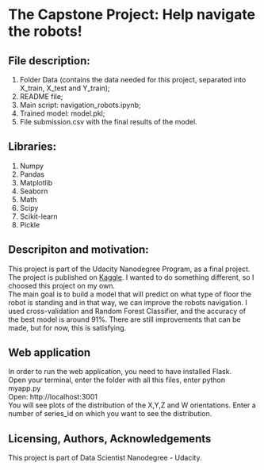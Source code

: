 # The Capstone Project: Help navigate the robots!

## File description:<br />
1. Folder Data (contains the data needed for this project, separated into X_train, X_test and Y_train);<br />
2. README file;<br />
3. Main script: navigation_robots.ipynb;<br />
4. Trained model: model.pkl;<br />
5. File submission.csv with the final results of the model.<br />

## Libraries:
1. Numpy<br />
2. Pandas<br />
3. Matplotlib<br />
4. Seaborn<br />
5. Math<br />
6. Scipy<br />
7. Scikit-learn<br />
8. Pickle<br />

## Descripiton and motivation:
This project is part of the Udacity Nanodegree Program, as a final project. The project is published on [Kaggle](https://www.kaggle.com/c/career-con-2019). I wanted to do something different, so I choosed this project on my own.<br />
The main goal is to build a model that will predict on what type of floor the robot is standing and in that way, we can improve the robots navigation. I used cross-validation and Random Forest Classifier, and the accuracy of the best model is around 91%. There are still improvements that can be made, but for now, this is satisfying.<br/>

## Web application
In order to run the web application, you need to have installed Flask. <br/>
Open your terminal, enter the folder with all this files, enter python myapp.py <br/>
Open: http://localhost:3001<br/>
You will see plots of the distribution of the X,Y,Z and W orientations. Enter a number of series_id on which you want to see the distribution.<br/>


## Licensing, Authors, Acknowledgements
This project is part of Data Scientist Nanodegree - Udacity.<br/>


